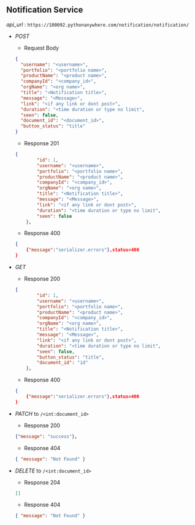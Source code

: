 ## Notification Service

_api_url_ : `https://100092.pythonanywhere.com/notification/notification/`

- _POST_

  - Request Body

  ```json
  {
    "username": "<username>",
    "portfolio": "<portfolio name>",
    "productName": "<product name>",
    "companyId": "<company_id>",
    "orgName": "<org name>",
    "title": "<Notification title>",
    "message": "<Message>",
    "link": "<if any link or dont post>",
    "duration": "<time duration or type no limit",
    "seen": false,
    "document_id": "<document_id>",
    "button_status": "title"
  }
  ```

  - Response 201

  ```json
  {
          "id": 1,
          "username": "<username>",
          "portfolio": "<portfolio name>",
          "productName": "<product name>",
          "companyId": "<company_id>",
          "orgName": "<org name>",
          "title": "<Notification title>",
          "message": "<Message>",
          "link": "<if any link or dont post>",
          "duration": "<time duration or type no limit",
          "seen": false
      },
  ```

  - Response 400

  ```json
  {
      {"message":"serializer.errors"},status=400
  }
  ```

- _GET_

  - Response 200

  ```json
  {
          "id": 1,
          "username": "<username>",
          "portfolio": "<portfolio name>",
          "productName": "<product name>",
          "companyId": "<company_id>",
          "orgName": "<org name>",
          "title": "<Notification title>",
          "message": "<Message>",
          "link": "<if any link or dont post>",
          "duration": "<time duration or type no limit",
          "seen": false,
          "button_status": "title",
          "document_id": "id"
      },
  ```

  - Response 400

  ```json
  {
      {"message":"serializer.errors"},status=400
  }
  ```

- _PATCH_ to `/<int:document_id>`

  - Response 200

  ```json
  {"message": "success"},
  ```

  - Response 404

  ```json
  { "message": "Not Found" }
  ```

- _DELETE_ to `/<int:document_id>`

  - Response 204

  ```json
  []
  ```

  - Response 404

  ```json
  { "message": "Not Found" }
  ```
